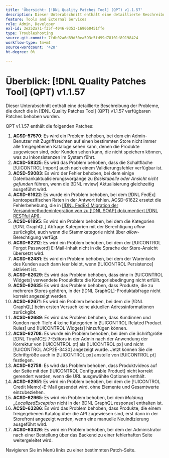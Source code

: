 ```yaml
---
title: 'Übersicht: [!DNL Quality Patches Tool] (QPT) v1.1.57'
description: Dieser Unterabschnitt enthält eine detaillierte Beschreibung der Probleme, die durch die in Version 1.1.57  [!DNL Quality Patches Tool]  Patches behoben wurden.
feature: Tools and External Services
role: Admin, Developer
exl-id: 3e252a71-f35f-4046-9353-169060451ffe
type: Troubleshooting
source-git-commit: 7fdb02a6d89d50ea593c5fd99d78101f89198424
workflow-type: tm+mt
source-wordcount: '428'
ht-degree: 0%

---
```


# Überblick: [!DNL Quality Patches Tool] (QPT) v1.1.57

Dieser Unterabschnitt enthält eine detaillierte Beschreibung der Probleme, die durch die in [!DNL Quality Patches Tool] (QPT) v1.1.57 verfügbaren Patches behoben wurden.

QPT v1.1.57 enthält die folgenden Patches:

1. **ACSD-57570**: Es wird ein Problem behoben, bei dem ein Admin-Benutzer mit Zugriffsrechten auf einen bestimmten Store nicht immer alle freigegebenen Kataloge sehen kann, denen die Produkte zugewiesen sind, oder Kunden sehen kann, die nicht speichern können, was zu Inkonsistenzen im System führt.
1. **ACSD-58325**: Es wird das Problem behoben, dass die Schaltfläche [!UICONTROL Import] auch nach einem Validierungsfehler verfügbar ist.
1. **ACSD-59083**: Es wird der Fehler behoben, bei dem einige Datenbankaktualisierungsvorgänge zu _Basistabelle oder Ansicht nicht gefunden_ führen, wenn die [!DNL mview] Aktualisierung gleichzeitig ausgeführt wird.
1. **ACSD-61622**: Es wurde ein Problem behoben, bei dem [!DNL FedEx] kontospezifischen Raten in der Antwort fehlen. ACSD-61622 ersetzt die Fehlerbehebung, die in [[!DNL FedEx] Migration der Versandmethodenintegration von zu [!DNL SOAP]  dokumentiert  [!DNL RESTful API]](https://experienceleague.adobe.com/de/docs/commerce-knowledge-base/kb/troubleshooting/known-issues-patches-attached/fedex-shipping-method-integration-migration-soap-restful-api).
1. **ACSD-61895**: Es wird ein Problem behoben, bei dem die Kategorien [!DNL GraphQL] Abfrage Kategorien mit der Berechtigung *allow* zurückgibt, auch wenn die Stammkategorie nicht über *allow*-Berechtigung verfügt.
1. **ACSD-62212**: Es wird ein Problem behoben, bei dem der [!UICONTROL Forgot Password] E-Mail-Inhalt nicht in die Sprache der Store-Ansicht übersetzt wird.
1. **ACSD-62481**: Es wird ein Problem behoben, bei dem der Warenkorb des Kunden auch dann leer bleibt, wenn [!UICONTROL Persistence] aktiviert ist.
1. **ACSD-62629**: Es wird das Problem behoben, dass eine in [!UICONTROL Widgets] verwendete Produktliste die Kategoriebedingung nicht erfüllt.
1. **ACSD-62635**: Es wird das Problem behoben, dass Produkte, die zu mehreren Stores gehören, in der [!DNL GraphQL]-Produktabfrage nicht korrekt angezeigt werden.
1. **ACSD-62671**: Es wird ein Problem behoben, bei dem die [!DNL GraphQL] beim ersten Versuch keine aktuellen Adressinformationen zurückgibt.
1. **ACSD-62689**: Es wird das Problem behoben, dass Kundinnen und Kunden nach Tiefe 4 keine Kategorien in [!UICONTROL Related Product Rules] und [!UICONTROL Widgets] hinzufügen können.
1. **ACSD-62708**: Es wurde ein Problem behoben, bei dem die Schriftgröße [!DNL TinyMCE] 7-Editors in der Admin nach der Anwendung der Korrektur von [!UICONTROL pt] als [!UICONTROL px] und nicht [!UICONTROL ACP2E-3430] angezeigt wurde. Jetzt können Sie die Schriftgröße auch in [!UICONTROL px] anstelle von [!UICONTROL pt] festlegen.
1. **ACSD-62758**: Es wird das Problem behoben, dass Produktvideos auf der Seite mit den [!UICONTROL Configurable Product] nicht korrekt gerendert werden, wenn die URL ausgewählte Optionen enthält.
1. **ACSD-62951**: Es wird ein Problem behoben, bei dem die [!UICONTROL Credit Memo]-E-Mail gesendet wird, ohne Elemente und Gesamtwerte einzubeziehen.
1. **ACSD-62965**: Es wird ein Problem behoben, bei dem *Meldung „LocalizedException* nicht in der [!DNL GraphQL response] enthalten ist.
1. **ACSD-63286**: Es wird das Problem behoben, dass Produkte, die einem freigegebenen Katalog über die API zugewiesen sind, erst dann in der Storefront angezeigt werden, wenn eine manuelle Neuindizierung ausgeführt wird.
1. **ACSD-63326**: Es wird ein Problem behoben, bei dem der Administrator nach einer Bestellung über das Backend zu einer fehlerhaften Seite weitergeleitet wird.


Navigieren Sie im Menü links zu einer bestimmten Patch-Seite.
